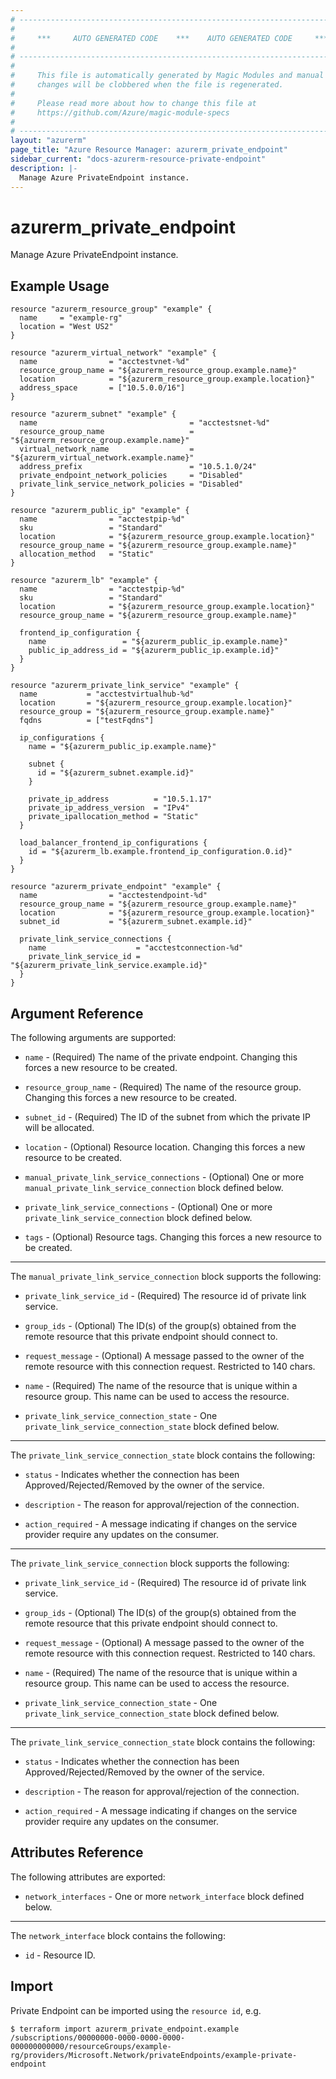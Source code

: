 ```yaml
---
# ----------------------------------------------------------------------------
#
#     ***     AUTO GENERATED CODE    ***    AUTO GENERATED CODE     ***
#
# ----------------------------------------------------------------------------
#
#     This file is automatically generated by Magic Modules and manual
#     changes will be clobbered when the file is regenerated.
#
#     Please read more about how to change this file at
#     https://github.com/Azure/magic-module-specs
#
# ----------------------------------------------------------------------------
layout: "azurerm"
page_title: "Azure Resource Manager: azurerm_private_endpoint"
sidebar_current: "docs-azurerm-resource-private-endpoint"
description: |-
  Manage Azure PrivateEndpoint instance.
---
```


# azurerm_private_endpoint

Manage Azure PrivateEndpoint instance.


## Example Usage

```hcl
resource "azurerm_resource_group" "example" {
  name     = "example-rg"
  location = "West US2"
}

resource "azurerm_virtual_network" "example" {
  name                = "acctestvnet-%d"
  resource_group_name = "${azurerm_resource_group.example.name}"
  location            = "${azurerm_resource_group.example.location}"
  address_space       = ["10.5.0.0/16"]
}

resource "azurerm_subnet" "example" {
  name                                  = "acctestsnet-%d"
  resource_group_name                   = "${azurerm_resource_group.example.name}"
  virtual_network_name                  = "${azurerm_virtual_network.example.name}"
  address_prefix                        = "10.5.1.0/24"
  private_endpoint_network_policies     = "Disabled"
  private_link_service_network_policies = "Disabled"
}

resource "azurerm_public_ip" "example" {
  name                = "acctestpip-%d"
  sku                 = "Standard"
  location            = "${azurerm_resource_group.example.location}"
  resource_group_name = "${azurerm_resource_group.example.name}"
  allocation_method   = "Static"
}

resource "azurerm_lb" "example" {
  name                = "acctestpip-%d"
  sku                 = "Standard"
  location            = "${azurerm_resource_group.example.location}"
  resource_group_name = "${azurerm_resource_group.example.name}"

  frontend_ip_configuration {
    name                 = "${azurerm_public_ip.example.name}"
    public_ip_address_id = "${azurerm_public_ip.example.id}"
  }
}

resource "azurerm_private_link_service" "example" {
  name           = "acctestvirtualhub-%d"
  location       = "${azurerm_resource_group.example.location}"
  resource_group = "${azurerm_resource_group.example.name}"
  fqdns          = ["testFqdns"]

  ip_configurations {
    name = "${azurerm_public_ip.example.name}"

    subnet {
      id = "${azurerm_subnet.example.id}"
    }

    private_ip_address          = "10.5.1.17"
    private_ip_address_version  = "IPv4"
    private_ipallocation_method = "Static"
  }

  load_balancer_frontend_ip_configurations {
    id = "${azurerm_lb.example.frontend_ip_configuration.0.id}"
  }
}

resource "azurerm_private_endpoint" "example" {
  name                = "acctestendpoint-%d"
  resource_group_name = "${azurerm_resource_group.example.name}"
  location            = "${azurerm_resource_group.example.location}"
  subnet_id           = "${azurerm_subnet.example.id}"

  private_link_service_connections {
    name                    = "acctestconnection-%d"
    private_link_service_id = "${azurerm_private_link_service.example.id}"
  }
}
```

## Argument Reference

The following arguments are supported:

* `name` - (Required) The name of the private endpoint. Changing this forces a new resource to be created.

* `resource_group_name` - (Required) The name of the resource group. Changing this forces a new resource to be created.

* `subnet_id` - (Required) The ID of the subnet from which the private IP will be allocated.

* `location` - (Optional) Resource location. Changing this forces a new resource to be created.

* `manual_private_link_service_connections` - (Optional) One or more `manual_private_link_service_connection` block defined below.

* `private_link_service_connections` - (Optional) One or more `private_link_service_connection` block defined below.

* `tags` - (Optional) Resource tags. Changing this forces a new resource to be created.

---

The `manual_private_link_service_connection` block supports the following:

* `private_link_service_id` - (Required) The resource id of private link service.

* `group_ids` - (Optional) The ID(s) of the group(s) obtained from the remote resource that this private endpoint should connect to.

* `request_message` - (Optional) A message passed to the owner of the remote resource with this connection request. Restricted to 140 chars.

* `name` - (Required) The name of the resource that is unique within a resource group. This name can be used to access the resource.

* `private_link_service_connection_state` - One `private_link_service_connection_state` block defined below.


---

The `private_link_service_connection_state` block contains the following:

* `status` - Indicates whether the connection has been Approved/Rejected/Removed by the owner of the service.

* `description` - The reason for approval/rejection of the connection.

* `action_required` - A message indicating if changes on the service provider require any updates on the consumer.

---

The `private_link_service_connection` block supports the following:

* `private_link_service_id` - (Required) The resource id of private link service.

* `group_ids` - (Optional) The ID(s) of the group(s) obtained from the remote resource that this private endpoint should connect to.

* `request_message` - (Optional) A message passed to the owner of the remote resource with this connection request. Restricted to 140 chars.

* `name` - (Required) The name of the resource that is unique within a resource group. This name can be used to access the resource.

* `private_link_service_connection_state` - One `private_link_service_connection_state` block defined below.


---

The `private_link_service_connection_state` block contains the following:

* `status` - Indicates whether the connection has been Approved/Rejected/Removed by the owner of the service.

* `description` - The reason for approval/rejection of the connection.

* `action_required` - A message indicating if changes on the service provider require any updates on the consumer.

## Attributes Reference

The following attributes are exported:

* `network_interfaces` - One or more `network_interface` block defined below.


---

The `network_interface` block contains the following:

* `id` - Resource ID.

## Import

Private Endpoint can be imported using the `resource id`, e.g.

```shell
$ terraform import azurerm_private_endpoint.example /subscriptions/00000000-0000-0000-0000-000000000000/resourceGroups/example-rg/providers/Microsoft.Network/privateEndpoints/example-private-endpoint
```
